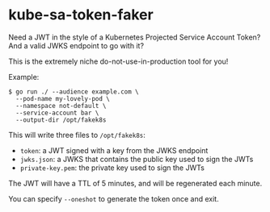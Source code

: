# kube-sa-token-faker

Need a JWT in the style of a Kubernetes Projected Service Account Token? And a
valid JWKS endpoint to go with it?

This is the extremely niche do-not-use-in-production tool for you!

Example:

```shell
$ go run ./ --audience example.com \
  --pod-name my-lovely-pod \
  --namespace not-default \
  --service-account bar \
  --output-dir /opt/fakek8s
```

This will write three files to `/opt/fakek8s`:

- `token`: a JWT signed with a key from the JWKS endpoint
- `jwks.json`: a JWKS that contains the public key used to sign the JWTs
- `private-key.pem`: the private key used to sign the JWTs

The JWT will have a TTL of 5 minutes, and will be regenerated each minute.

You can specify `--oneshot` to generate the token once and exit.